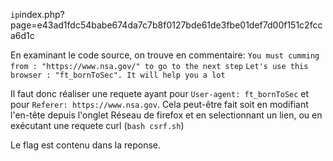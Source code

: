 `ip`index.php?page=e43ad1fdc54babe674da7c7b8f0127bde61de3fbe01def7d00f151c2fcca6d1c

En examinant le code source, on trouve en commentaire:
`You must cumming from : "https://www.nsa.gov/" to go to the next step`
`Let's use this browser : "ft_bornToSec". It will help you a lot`

Il faut donc réaliser une requete ayant pour `User-agent: ft_bornToSec` et pour `Referer: https://www.nsa.gov`.
Cela peut-être fait soit en modifiant l'en-tête depuis l'onglet Réseau de firefox et en selectionnant un lien, ou en exécutant une requete curl (`bash csrf.sh`)

Le flag est contenu dans la reponse.
